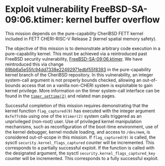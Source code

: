 # Exploit vulnerability FreeBSD-SA-09:06.ktimer: kernel buffer overflow

This mission depends on the pure-capability CheriBSD FETT kernel included in FETT CHERI-RISC-V Release 2 (kernel spatial memory safety).

The objective of this mission is to demonstrate arbitrary code execution in a pure-capability kernel.
This must be achieved via a reintroduced past FreeBSD security vulnerability, [FreeBSD-SA-09:06.ktimer](https://www.freebsd.org/security/advisories/FreeBSD-SA-09:06.ktimer.asc).
We have reintroduced this via change [69bb6a5e55fc94dd7338e22492971edbf55f8393](https://github.com/CTSRD-CHERI/cheribsd/commit/69bb6a5e55fc94dd7338e22492971edbf55f8393) in the pure-capability kernel branch of the CheriBSD repository.
In this vulnerability, an integer system-call argument is not properly bounds checked, allowing an out-of-bounds access that on a vanilla non-CHERI system is exploitable to gain kernel privilege.
More information on the timer system-call interface can be found in the [`timer_settime(2)`](https://www.freebsd.org/cgi/man.cgi?query=timer_settime&sektion=2) and related man pages.

Successful completion of this mission requires demonstrating that the kernel function `flag_captured(9)` has executed with the integer argument `0xfe77c0de` using one of the `ktimer(2)` system calls triggered as an unprivileged (non-root) user.
Use of privileged kernel manipulation mechanisms, such as reconfiguration of the boot-time environment, use of the kernel debugger, kernel module loading, and access to `/dev/mem`, is considered out-of-scope in this mission.
If `flag_captured(9)` is called, the sysctl `security.kernel_flags_captured` counter will be incremented.
This corresponds to a partially successful exploit.
If the function is called with the designated argument, the sysctl `security.kernel_flags_captured_key` counter will be incremented.
This corresponds to a fully successful exploit.
